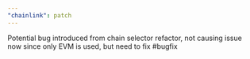 ```yaml
---
"chainlink": patch
---
```


Potential bug introduced from chain selector refactor, not causing issue now since only EVM is used, but need to fix #bugfix
